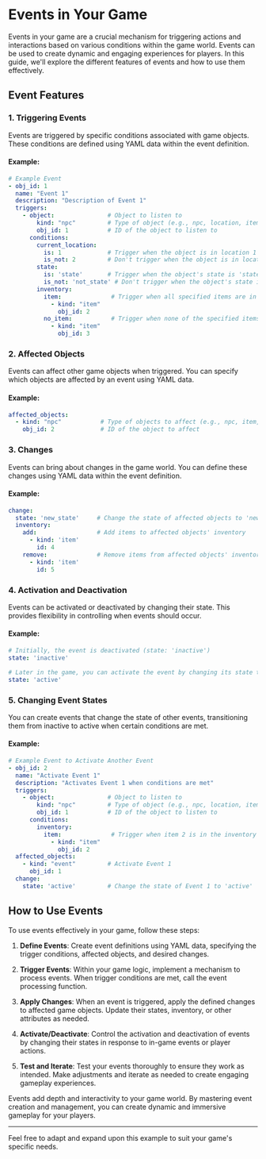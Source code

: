 # Events in Your Game

Events in your game are a crucial mechanism for triggering actions and interactions based on various conditions within the game world. Events can be used to create dynamic and engaging experiences for players. In this guide, we'll explore the different features of events and how to use them effectively.

## Event Features

### 1. Triggering Events

Events are triggered by specific conditions associated with game objects. These conditions are defined using YAML data within the event definition.

#### Example:

```yaml
# Example Event
- obj_id: 1
  name: "Event 1"
  description: "Description of Event 1"
  triggers:
    - object:               # Object to listen to
        kind: "npc"         # Type of object (e.g., npc, location, item)
        obj_id: 1           # ID of the object to listen to
      conditions:
        current_location:
          is: 1             # Trigger when the object is in location 1
          is_not: 2         # Don't trigger when the object is in location 2
        state:
          is: 'state'       # Trigger when the object's state is 'state'
          is_not: 'not_state' # Don't trigger when the object's state is 'not_state'
        inventory:
          item:              # Trigger when all specified items are in inventory
            - kind: "item"  
              obj_id: 2
          no_item:           # Trigger when none of the specified items are in inventory
            - kind: "item"
              obj_id: 3
```

### 2. Affected Objects

Events can affect other game objects when triggered. You can specify which objects are affected by an event using YAML data.

#### Example:

```yaml
affected_objects:
  - kind: "npc"           # Type of objects to affect (e.g., npc, item, location)
    obj_id: 2             # ID of the object to affect
```

### 3. Changes

Events can bring about changes in the game world. You can define these changes using YAML data within the event definition.

#### Example:

```yaml
change:
  state: 'new_state'     # Change the state of affected objects to 'new_state'
  inventory:
    add:                 # Add items to affected objects' inventory
      - kind: 'item'
        id: 4
    remove:              # Remove items from affected objects' inventory
      - kind: 'item'
        id: 5
```

### 4. Activation and Deactivation

Events can be activated or deactivated by changing their state. This provides flexibility in controlling when events should occur.

#### Example:

```yaml
# Initially, the event is deactivated (state: 'inactive')
state: 'inactive'

# Later in the game, you can activate the event by changing its state to 'active'
state: 'active'
```

### 5. Changing Event States

You can create events that change the state of other events, transitioning them from inactive to active when certain conditions are met.

#### Example:

```yaml
# Example Event to Activate Another Event
- obj_id: 2
  name: "Activate Event 1"
  description: "Activates Event 1 when conditions are met"
  triggers:
    - object:               # Object to listen to
        kind: "npc"         # Type of object (e.g., npc, location, item)
        obj_id: 1           # ID of the object to listen to
      conditions:
        inventory:
          item:              # Trigger when item 2 is in the inventory
            - kind: "item"  
              obj_id: 2
  affected_objects:
    - kind: "event"         # Activate Event 1
      obj_id: 1
  change:
    state: 'active'         # Change the state of Event 1 to 'active'
```

## How to Use Events

To use events effectively in your game, follow these steps:

1. **Define Events**: Create event definitions using YAML data, specifying the trigger conditions, affected objects, and desired changes.

2. **Trigger Events**: Within your game logic, implement a mechanism to process events. When trigger conditions are met, call the event processing function.

3. **Apply Changes**: When an event is triggered, apply the defined changes to affected game objects. Update their states, inventory, or other attributes as needed.

4. **Activate/Deactivate**: Control the activation and deactivation of events by changing their states in response to in-game events or player actions.

5. **Test and Iterate**: Test your events thoroughly to ensure they work as intended. Make adjustments and iterate as needed to create engaging gameplay experiences.

Events add depth and interactivity to your game world. By mastering event creation and management, you can create dynamic and immersive gameplay for your players.

---

Feel free to adapt and expand upon this example to suit your game's specific needs.